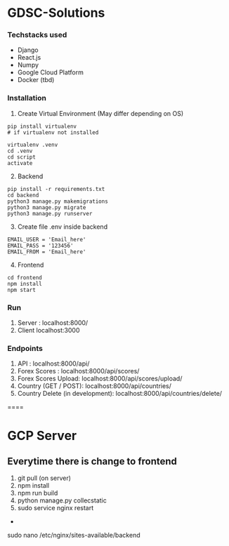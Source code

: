 # GDSC-Solutions


### Techstacks used
- Django
- React.js
- Numpy
- Google Cloud Platform
- Docker (tbd)


### Installation
1. Create Virtual Environment (May differ depending on OS)
```
pip install virtualenv
# if virtualenv not installed

virtualenv .venv
cd .venv
cd script
activate
```

2. Backend
```
pip install -r requirements.txt
cd backend
python3 manage.py makemigrations
python3 manage.py migrate
python3 manage.py runserver
```

3. Create file .env inside backend
```
EMAIL_USER = 'Email_here'
EMAIL_PASS = '123456'
EMAIL_FROM = 'Email_here'
```

4. Frontend
```
cd frontend
npm install
npm start
```

### Run
1. Server : localhost:8000/
2. Client localhost:3000


### Endpoints
1. API : localhost:8000/api/
2. Forex Scores : localhost:8000/api/scores/
3. Forex Scores Upload: localhost:8000/api/scores/upload/
4. Country (GET / POST): localhost:8000/api/countries/
5. Country Delete (in development): localhost:8000/api/countries/delete/


====
# GCP Server
## Everytime there is change to frontend
1. git pull (on server)
2. npm install
3. npm run build
5. python manage.py collecstatic
4. sudo service nginx restart

*
sudo nano /etc/nginx/sites-available/backend
